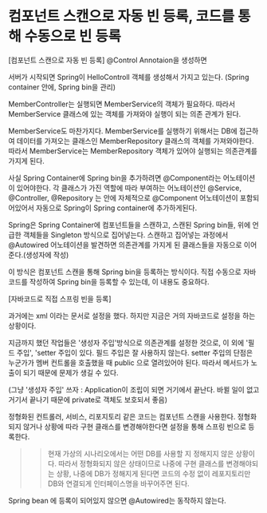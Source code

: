 # 컴포넌트 스캔으로 자동 빈 등록, 코드를 통해 수동으로 빈 등록

[컴포넌트 스캔으로 자동 빈 등록]
@Control Annotaion을 생성하면

서버가 시작되면 Spring이 HelloControll 객체를 생성해서 가지고 있는다. (Spring container 안에, Spring bin을 관리)

MemberController는 실행되면 MemberService의 객체가 필요하다. 따라서 MemberService 클래스에 있는 객체를 가져와야 실행이 되는 의존 관계가 된다.

MemberService도 마찬가지다. MemberService를 실행하기 위해서는 DB에 접근하여 데이터를 가져오는 클래스인 MemberRepository 클래스의 객체를 가져와야한다. 따라서 MemberService는 MemberRepository 객체가 있어야 실행되는 의존관계를 가지게 된다.

사실 Spring Container에 Spring bin을 추가하려면 @Component라는 어노테이션이 있어야한다. 각 클래스가 가진 역할에 따라 부여하는 어노테이션인 @Service, @Controller, @Repository 는 안에 자체적으로 @Component 어노테이션이 포함되어있어서 자동으로 Spring이 Spring container에 추가하게된다.

Spring은 Spring Container에 컴포넌트들을 스캔하고, 스캔된 Spring bin들, 위에 언급한 객체들을 Singleton 방식으로 집어넣는다. 스캔하고 집어넣는 과정에서 @Autowired 어노테이션을 발견하면 의존관계를 가지게 된 클래스들을 자동으로 이어준다.(생성자에 작성)

이 방식은 컴포넌트 스캔을 통해 Spring bin을 등록하는 방식이다. 직접 수동으로 자바코드를 작성하여 Spring bin을 등록할 수 있는데, 이 내용도 중요하다.

[자바코드로 직접 스프링 빈을 등록]

과거에는 xml 이라는 문서로 설정을 했다. 하지만 지금은 거의 자바코드로 설정을 하는 상황이다.

지금까지 했던 작업들은 '생성자 주입'방식으로 의존관계를 설정한 것으로, 이 외에 '필드 주입', 'setter 주입이 있다. 필드 주입은 잘 사용하지 않는다. setter 주입의 단점은 누군가가 멤버 컨트롤을 호출했을 때 public 으로 열려있어야 된다. 따라서 메서드가 노출이 되기 때문에 문제가 생길 수 있다.

(그냥 '생성자 주입' 쓰자 : Application이 조립이 되면 거기에서 끝난다. 바뀔 일이 없고 거기서 끝나기 때문에 private로 객체도 보호되서 좋음)

정형화된 컨트롤러, 서비스, 리포지토리 같은 코드는 컴포넌트 스캔을 사용한다. 정형화되지 않거나 상황에 따라 구현 클래스를 변경해야한다면 설정을 통해 스프링 빈으로 등록한다.

> > 현재 가상의 시나리오에서는 어떤 DB를 사용할 지 정해지지 않은 상황이다. 따라서 정형화되지 않은 상태이므로 나중에 구현 클래스를 변경해야되는 상황, 나중에 DB가 정해지게 된다면 코드의 수정 없이 레포지토리만 DB와 연결되게 인터페이스명을 바꾸어주면 된다.

Spring bean 에 등록이 되어있지 않으면 @Autowired는 동작하지 않는다.
